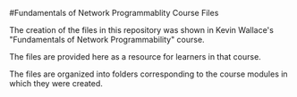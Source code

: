 #Fundamentals of Network Programmablity Course Files

The creation of the files in this repository was shown in Kevin Wallace's "Fundamentals of Network Programmability" course.

The files are provided here as a resource for learners in that course.

The files are organized into folders corresponding to the course modules in which they were created.
